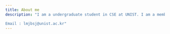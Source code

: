 ```yaml
---
title: About me
description: "I am a undergraduate student in CSE at UNIST. I am a member of Lab of Artificial Intelligence and Robotics(Lair) Lab. My current research interests are deep learning, object detection, visual SLAM. 

Email : lmjbsj@unist.ac.kr"
---
```


